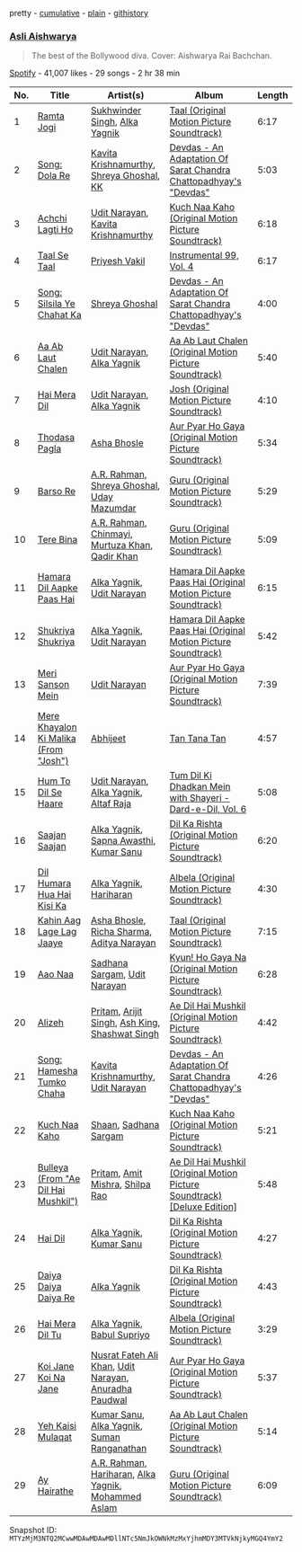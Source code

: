 pretty - [cumulative](/playlists/cumulative/37i9dQZF1DWZIQCYtfr3hh.md) - [plain](/playlists/plain/37i9dQZF1DWZIQCYtfr3hh) - [githistory](https://github.githistory.xyz/mackorone/spotify-playlist-archive/blob/main/playlists/plain/37i9dQZF1DWZIQCYtfr3hh)

### [Asli Aishwarya](https://open.spotify.com/playlist/37i9dQZF1DWZIQCYtfr3hh)

> The best of the Bollywood diva\. Cover: Aishwarya Rai Bachchan.

[Spotify](https://open.spotify.com/user/spotify) - 41,007 likes - 29 songs - 2 hr 38 min

| No. | Title | Artist(s) | Album | Length |
|---|---|---|---|---|
| 1 | [Ramta Jogi](https://open.spotify.com/track/2fsPrE2NYiHOHPMuWbjvTj) | [Sukhwinder Singh](https://open.spotify.com/artist/19MVxKZZdPj2X0F8pi0OCT), [Alka Yagnik](https://open.spotify.com/artist/3gBKY0y3dFFVRqicLnVZYz) | [Taal \(Original Motion Picture Soundtrack\)](https://open.spotify.com/album/3bqIzWWbArrjJ963HKeZcd) | 6:17 |
| 2 | [Song: Dola Re](https://open.spotify.com/track/1UV1ej70vDBIdPUEJ40ZG1) | [Kavita Krishnamurthy](https://open.spotify.com/artist/6WPmTGeeoymoVlXVtsCwz7), [Shreya Ghoshal](https://open.spotify.com/artist/0oOet2f43PA68X5RxKobEy), [KK](https://open.spotify.com/artist/4fEkbug6kZzzJ8eYX6Kbbp) | [Devdas \- An Adaptation Of Sarat Chandra Chattopadhyay's "Devdas"](https://open.spotify.com/album/7DMHBOZasKAboJFNNV7k4m) | 5:03 |
| 3 | [Achchi Lagti Ho](https://open.spotify.com/track/1fH8lEKL8TUjQElU1a1g2W) | [Udit Narayan](https://open.spotify.com/artist/70B80Lwx2sxti0M1Ng9e8K), [Kavita Krishnamurthy](https://open.spotify.com/artist/6WPmTGeeoymoVlXVtsCwz7) | [Kuch Naa Kaho \(Original Motion Picture Soundtrack\)](https://open.spotify.com/album/1hXQRQLBAYoi3EAyrRH9Iv) | 6:18 |
| 4 | [Taal Se Taal](https://open.spotify.com/track/2lHRIrvLHllVMkSZZq6ndy) | [Priyesh Vakil](https://open.spotify.com/artist/2BFf4Eo5zLA1ntJnMwgOaX) | [Instrumental 99, Vol\. 4](https://open.spotify.com/album/51MecnlLjnAkR785Rjk2Aj) | 6:17 |
| 5 | [Song: Silsila Ye Chahat Ka](https://open.spotify.com/track/5n7KWx7UkcKJUB8GvJCYqj) | [Shreya Ghoshal](https://open.spotify.com/artist/0oOet2f43PA68X5RxKobEy) | [Devdas \- An Adaptation Of Sarat Chandra Chattopadhyay's "Devdas"](https://open.spotify.com/album/7DMHBOZasKAboJFNNV7k4m) | 4:00 |
| 6 | [Aa Ab Laut Chalen](https://open.spotify.com/track/6gE55TrGcfgqu2HMOdTeM5) | [Udit Narayan](https://open.spotify.com/artist/70B80Lwx2sxti0M1Ng9e8K), [Alka Yagnik](https://open.spotify.com/artist/3gBKY0y3dFFVRqicLnVZYz) | [Aa Ab Laut Chalen \(Original Motion Picture Soundtrack\)](https://open.spotify.com/album/7DVE1erqe7QfM6uSqWlJtX) | 5:40 |
| 7 | [Hai Mera Dil](https://open.spotify.com/track/7LAwdDzta1roB9n4GuVpzG) | [Udit Narayan](https://open.spotify.com/artist/70B80Lwx2sxti0M1Ng9e8K), [Alka Yagnik](https://open.spotify.com/artist/3gBKY0y3dFFVRqicLnVZYz) | [Josh \(Original Motion Picture Soundtrack\)](https://open.spotify.com/album/26tEuVzIVjvVn12w07hqIm) | 4:10 |
| 8 | [Thodasa Pagla](https://open.spotify.com/track/4HYh0JLWQISuE1EI39pPaJ) | [Asha Bhosle](https://open.spotify.com/artist/5as8A4G47Ohu9NSWs3Je8U) | [Aur Pyar Ho Gaya \(Original Motion Picture Soundtrack\)](https://open.spotify.com/album/7DBnG0hXCgHz1Qo61KukcW) | 5:34 |
| 9 | [Barso Re](https://open.spotify.com/track/32DWojMZeZebVrfBkhAkKy) | [A.R\. Rahman](https://open.spotify.com/artist/1mYsTxnqsietFxj1OgoGbG), [Shreya Ghoshal](https://open.spotify.com/artist/0oOet2f43PA68X5RxKobEy), [Uday Mazumdar](https://open.spotify.com/artist/6VWjZcB6nolKvE74s0ds7M) | [Guru \(Original Motion Picture Soundtrack\)](https://open.spotify.com/album/6kWI9GDPhMhaGNo80Q1XT5) | 5:29 |
| 10 | [Tere Bina](https://open.spotify.com/track/4FeczSomVWVyU4FW7xDeAI) | [A.R\. Rahman](https://open.spotify.com/artist/1mYsTxnqsietFxj1OgoGbG), [Chinmayi](https://open.spotify.com/artist/5UJ2sHO2ELrgW6aXeRLTQQ), [Murtuza Khan](https://open.spotify.com/artist/3v8isPrc8btWVMF3bnOIcj), [Qadir Khan](https://open.spotify.com/artist/2gTPBFjo3M9rvMSZWTk9nT) | [Guru \(Original Motion Picture Soundtrack\)](https://open.spotify.com/album/6kWI9GDPhMhaGNo80Q1XT5) | 5:09 |
| 11 | [Hamara Dil Aapke Paas Hai](https://open.spotify.com/track/2Oc9NmC48aBOUCdKq066oU) | [Alka Yagnik](https://open.spotify.com/artist/3gBKY0y3dFFVRqicLnVZYz), [Udit Narayan](https://open.spotify.com/artist/70B80Lwx2sxti0M1Ng9e8K) | [Hamara Dil Aapke Paas Hai \(Original Motion Picture Soundtrack\)](https://open.spotify.com/album/37hgK9Ccp5PSiS5H18Rn9G) | 6:15 |
| 12 | [Shukriya Shukriya](https://open.spotify.com/track/3VUTvDNUIPhx88JQ0fNmxQ) | [Alka Yagnik](https://open.spotify.com/artist/3gBKY0y3dFFVRqicLnVZYz), [Udit Narayan](https://open.spotify.com/artist/70B80Lwx2sxti0M1Ng9e8K) | [Hamara Dil Aapke Paas Hai \(Original Motion Picture Soundtrack\)](https://open.spotify.com/album/37hgK9Ccp5PSiS5H18Rn9G) | 5:42 |
| 13 | [Meri Sanson Mein](https://open.spotify.com/track/3v2hL8GGZL65q1hlfLGYYz) | [Udit Narayan](https://open.spotify.com/artist/70B80Lwx2sxti0M1Ng9e8K) | [Aur Pyar Ho Gaya \(Original Motion Picture Soundtrack\)](https://open.spotify.com/album/7DBnG0hXCgHz1Qo61KukcW) | 7:39 |
| 14 | [Mere Khayalon Ki Malika \(From "Josh"\)](https://open.spotify.com/track/2Kkr2QXo3cytnUJvzF6O0N) | [Abhijeet](https://open.spotify.com/artist/2ZRrPOjBIWoKK5rHedLijj) | [Tan Tana Tan](https://open.spotify.com/album/5d3Nng3RiaKkhgFtdVCYJc) | 4:57 |
| 15 | [Hum To Dil Se Haare](https://open.spotify.com/track/4JZjasEBqN1lqCbm4XPG2A) | [Udit Narayan](https://open.spotify.com/artist/70B80Lwx2sxti0M1Ng9e8K), [Alka Yagnik](https://open.spotify.com/artist/3gBKY0y3dFFVRqicLnVZYz), [Altaf Raja](https://open.spotify.com/artist/57FWjr32rSTzLcG5DIowkb) | [Tum Dil Ki Dhadkan Mein with Shayeri \- Dard\-e\-Dil, Vol\. 6](https://open.spotify.com/album/1QM61ImIhfDK37VSxgNISL) | 5:08 |
| 16 | [Saajan Saajan](https://open.spotify.com/track/4P25f3LqNt0QkohVuRV3CN) | [Alka Yagnik](https://open.spotify.com/artist/3gBKY0y3dFFVRqicLnVZYz), [Sapna Awasthi](https://open.spotify.com/artist/2tFjeCx8NJhn7JBTTiWT30), [Kumar Sanu](https://open.spotify.com/artist/4K6blSRoklNdpw4mzLxwfn) | [Dil Ka Rishta \(Original Motion Picture Soundtrack\)](https://open.spotify.com/album/5LQwSf3fgtxayGrZXwvB6W) | 6:20 |
| 17 | [Dil Humara Hua Hai Kisi Ka](https://open.spotify.com/track/2OVPjlDWtwn7pYI9AY8sDi) | [Alka Yagnik](https://open.spotify.com/artist/3gBKY0y3dFFVRqicLnVZYz), [Hariharan](https://open.spotify.com/artist/2NoJ7NuNs9nyj8Thoh1kbu) | [Albela \(Original Motion Picture Soundtrack\)](https://open.spotify.com/album/1FUOWs5zDtXyTB3OfNRszY) | 4:30 |
| 18 | [Kahin Aag Lage Lag Jaaye](https://open.spotify.com/track/5y0t6OQy8nVGoeIoNcQZ7g) | [Asha Bhosle](https://open.spotify.com/artist/5as8A4G47Ohu9NSWs3Je8U), [Richa Sharma](https://open.spotify.com/artist/2hgViyN0RqyQQpfjIb0g3W), [Aditya Narayan](https://open.spotify.com/artist/4Z0t0LHjOjFRiv0mjBw206) | [Taal \(Original Motion Picture Soundtrack\)](https://open.spotify.com/album/3bqIzWWbArrjJ963HKeZcd) | 7:15 |
| 19 | [Aao Naa](https://open.spotify.com/track/6AKWp18rxG3DZTxp6A2E2T) | [Sadhana Sargam](https://open.spotify.com/artist/1HGMG8RHvcu1mfdM9MeTek), [Udit Narayan](https://open.spotify.com/artist/70B80Lwx2sxti0M1Ng9e8K) | [Kyun! Ho Gaya Na \(Original Motion Picture Soundtrack\)](https://open.spotify.com/album/20GBMAljgcOEgXvS8CnePK) | 6:28 |
| 20 | [Alizeh](https://open.spotify.com/track/4rIv0uUnxs5hVZfe5t9SNs) | [Pritam](https://open.spotify.com/artist/1wRPtKGflJrBx9BmLsSwlU), [Arijit Singh](https://open.spotify.com/artist/4YRxDV8wJFPHPTeXepOstw), [Ash King](https://open.spotify.com/artist/1cfG7UM0OD4O1II1nd15Qo), [Shashwat Singh](https://open.spotify.com/artist/6iv4lysB1yHXoZJ2gfqTdh) | [Ae Dil Hai Mushkil \(Original Motion Picture Soundtrack\)](https://open.spotify.com/album/5XfOSDomcrv4lDvlrxknlt) | 4:42 |
| 21 | [Song: Hamesha Tumko Chaha](https://open.spotify.com/track/7508E9guaBFcipYVJTECBV) | [Kavita Krishnamurthy](https://open.spotify.com/artist/6WPmTGeeoymoVlXVtsCwz7), [Udit Narayan](https://open.spotify.com/artist/70B80Lwx2sxti0M1Ng9e8K) | [Devdas \- An Adaptation Of Sarat Chandra Chattopadhyay's "Devdas"](https://open.spotify.com/album/7DMHBOZasKAboJFNNV7k4m) | 4:26 |
| 22 | [Kuch Naa Kaho](https://open.spotify.com/track/2x1cepyIlfViCPkXY30sek) | [Shaan](https://open.spotify.com/artist/5cB4d4jPYjMT326sjihQ4m), [Sadhana Sargam](https://open.spotify.com/artist/1HGMG8RHvcu1mfdM9MeTek) | [Kuch Naa Kaho \(Original Motion Picture Soundtrack\)](https://open.spotify.com/album/1hXQRQLBAYoi3EAyrRH9Iv) | 5:21 |
| 23 | [Bulleya \(From "Ae Dil Hai Mushkil"\)](https://open.spotify.com/track/0Bz7dfqPY4JOGZO3O1j8Wh) | [Pritam](https://open.spotify.com/artist/1wRPtKGflJrBx9BmLsSwlU), [Amit Mishra](https://open.spotify.com/artist/2LgKrgRJcbJlt14i1LTzDU), [Shilpa Rao](https://open.spotify.com/artist/19LIHDDSHBD5NyYHI3gpzB) | [Ae Dil Hai Mushkil \(Original Motion Picture Soundtrack\) \[Deluxe Edition\]](https://open.spotify.com/album/5xjaz957o6YGSXmlfd2tex) | 5:48 |
| 24 | [Hai Dil](https://open.spotify.com/track/6aLoQVa2jEfYQpldpbSWkK) | [Alka Yagnik](https://open.spotify.com/artist/3gBKY0y3dFFVRqicLnVZYz), [Kumar Sanu](https://open.spotify.com/artist/4K6blSRoklNdpw4mzLxwfn) | [Dil Ka Rishta \(Original Motion Picture Soundtrack\)](https://open.spotify.com/album/5LQwSf3fgtxayGrZXwvB6W) | 4:27 |
| 25 | [Daiya Daiya Daiya Re](https://open.spotify.com/track/01HjcxcMuOAYFKLi7rMRxR) | [Alka Yagnik](https://open.spotify.com/artist/3gBKY0y3dFFVRqicLnVZYz) | [Dil Ka Rishta \(Original Motion Picture Soundtrack\)](https://open.spotify.com/album/5LQwSf3fgtxayGrZXwvB6W) | 4:43 |
| 26 | [Hai Mera Dil Tu](https://open.spotify.com/track/1XCXCUzRu0FoHwlMUU1yb1) | [Alka Yagnik](https://open.spotify.com/artist/3gBKY0y3dFFVRqicLnVZYz), [Babul Supriyo](https://open.spotify.com/artist/7guD32ltIhsA1tHdf7IVe0) | [Albela \(Original Motion Picture Soundtrack\)](https://open.spotify.com/album/1FUOWs5zDtXyTB3OfNRszY) | 3:29 |
| 27 | [Koi Jane Koi Na Jane](https://open.spotify.com/track/4P1JOLoPFvL5aDe8siRsaj) | [Nusrat Fateh Ali Khan](https://open.spotify.com/artist/5HcunTidTUrOaf8V0iJcvl), [Udit Narayan](https://open.spotify.com/artist/70B80Lwx2sxti0M1Ng9e8K), [Anuradha Paudwal](https://open.spotify.com/artist/4hkB2bR5ek6lJChj6aunCn) | [Aur Pyar Ho Gaya \(Original Motion Picture Soundtrack\)](https://open.spotify.com/album/7DBnG0hXCgHz1Qo61KukcW) | 5:37 |
| 28 | [Yeh Kaisi Mulaqat](https://open.spotify.com/track/5LiEusObV5gbPVwlvE0pgP) | [Kumar Sanu](https://open.spotify.com/artist/4K6blSRoklNdpw4mzLxwfn), [Alka Yagnik](https://open.spotify.com/artist/3gBKY0y3dFFVRqicLnVZYz), [Suman Ranganathan](https://open.spotify.com/artist/0s57w2kmukNVjq9fWIomcn) | [Aa Ab Laut Chalen \(Original Motion Picture Soundtrack\)](https://open.spotify.com/album/7DVE1erqe7QfM6uSqWlJtX) | 5:14 |
| 29 | [Ay Hairathe](https://open.spotify.com/track/3Bq7CnWgfvplEzGSVXUvOe) | [A.R\. Rahman](https://open.spotify.com/artist/1mYsTxnqsietFxj1OgoGbG), [Hariharan](https://open.spotify.com/artist/2NoJ7NuNs9nyj8Thoh1kbu), [Alka Yagnik](https://open.spotify.com/artist/3gBKY0y3dFFVRqicLnVZYz), [Mohammed Aslam](https://open.spotify.com/artist/6lGchZePVLrGOqMCtXKNFi) | [Guru \(Original Motion Picture Soundtrack\)](https://open.spotify.com/album/6kWI9GDPhMhaGNo80Q1XT5) | 6:09 |

Snapshot ID: `MTYzMjM3NTQ2MCwwMDAwMDAwMDllNTc5NmJkOWNkMzMxYjhmMDY3MTVkNjkyMGQ4YmY2`
